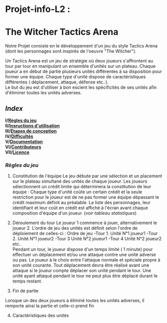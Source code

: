 # Projet-info-L2 : 

# **The Witcher Tactics Arena**

 Notre Projet consiste en le développement d'un jeu du style Tactics Arena (dont les personnages sont inspirés de l'oeuvre "The Witcher").

Un Tactics Arena est un jeu de stratégie où deux joueurs s'affrontent au tour par tour en manipulant un ensemble d'unités sur un plateau.
Chaque joueur a en début de partie plusieurs unités différentes à sa disposition pour former une équipe. Chaque type d'unité dispose de caractéristiques différentes ( déplacement, attaque, défense etc..).  
Le but du jeu est d'utiliser à bon escient les spécificités de ses unités afin d'éliminer toutes les unités adverses. 

## *Index*

 **I/[Règles du jeu](#Règlesdujeu)**  
 **II/[Insructions d'utilisation](#Instructionsd'utilisation)**  
 **III/[Etapes de conception](#Etapesdeconception)**  
 **IV/[Difficultés](#Difficultés)**  
 **V/[Documentation](#Documentation)**  
 **VI/[Contributeurs](#Contributeur)**  
 **VII/[Licence](#Licence)** 
 
 
 ### *Règles du jeu*
  
  1. Constitution de l'équipe
    Le jeu débute par une sélection et un placement sur le plateau simultané des unités de chaque joueur.
    Les joueurs sélectionnent un crédit limite qui déterminera la constitution de leur équipe : Chaque type d'unité coûte un   certain crédit et la seule restriction pour le joueur est de ne pas former une équipe dépassant le crédit maximum définit au préalable.
    La liste des personnages, leur identifiant et leur coût en crédit est affiché à l'écran avant chaque composition d'équipe d'un joueur. (*voir tableau statistiques*)
  2. Déroulement du tour
    Le joueur 1 commence à jouer, alternativement le joueur 2. 
    L'ordre de jeu des unités est définit selon l'ordre de déploiement de celles-ci : Ordre de jeu 
     -Tour 1. Unité N°1 joueur1
     -Tour 2. Unité N°1 joueur2
     -Tour 3 Unité N°2 joueur1
     -Tour 4 Unité N°2 joueur2
     etc..  
     Pendant un tour, le joueur dispose d'un temps limité ( 1 minute) pour effectuer un déplacement et/ou une attaque contre une unité adverse ou pas. Le joueur à le choix entre l'attaque normale et spéciale propre à son unité courante.
     Tout déplacement devra être réalisé avant une attaque si le joueur compte déplacer son unité pendant le tour.
     Une unité ayant attaqué pendant le tour ne peut plus être déplacé durant le temps restant.
    
       

     
      
  3. Fin de partie 
  
   Lorsque un des deux joueurs a éliminé toutes les unités adverses, il remporte ainsi la partie et celle-ci prend fin
  
  
  
  4. Caractéristiques des unités 
  
  
  
  
 
  
 
 
 



